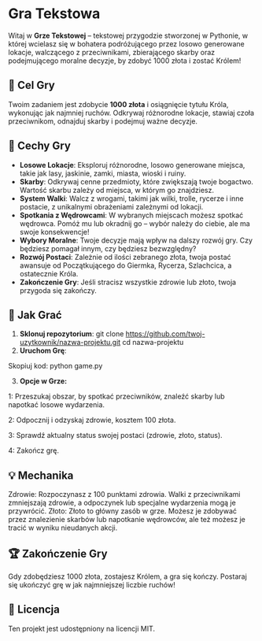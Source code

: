 # Gra Tekstowa

Witaj w **Grze Tekstowej** – tekstowej przygodzie stworzonej w Pythonie, w której wcielasz się w bohatera podróżującego przez losowo generowane lokacje, walczącego z przeciwnikami, zbierającego skarby oraz podejmującego moralne decyzje, by zdobyć 1000 złota i zostać Królem!

## 🎯 Cel Gry
Twoim zadaniem jest zdobycie **1000 złota** i osiągnięcie tytułu Króla, wykonując jak najmniej ruchów. Odkrywaj różnorodne lokacje, stawiaj czoła przeciwnikom, odnajduj skarby i podejmuj ważne decyzje.

## 🌟 Cechy Gry
- **Losowe Lokacje**: Eksploruj różnorodne, losowo generowane miejsca, takie jak lasy, jaskinie, zamki, miasta, wioski i ruiny.
- **Skarby**: Odkrywaj cenne przedmioty, które zwiększają twoje bogactwo. Wartość skarbu zależy od miejsca, w którym go znajdziesz.
- **System Walki**: Walcz z wrogami, takimi jak wilki, trolle, rycerze i inne postacie, z unikalnymi obrażeniami zależnymi od lokacji.
- **Spotkania z Wędrowcami**: W wybranych miejscach możesz spotkać wędrowca. Pomóż mu lub okradnij go – wybór należy do ciebie, ale ma swoje konsekwencje!
- **Wybory Moralne**: Twoje decyzje mają wpływ na dalszy rozwój gry. Czy będziesz pomagał innym, czy będziesz bezwzględny?
- **Rozwój Postaci**: Zależnie od ilości zebranego złota, twoja postać awansuje od Początkującego do Giermka, Rycerza, Szlachcica, a ostatecznie Króla.
- **Zakończenie Gry**: Jeśli stracisz wszystkie zdrowie lub złoto, twoja przygoda się zakończy.

## 🚀 Jak Grać

1. **Sklonuj repozytorium**:
   git clone https://github.com/twoj-uzytkownik/nazwa-projektu.git
   cd nazwa-projektu
2. **Uruchom Grę**:

Skopiuj kod:
python game.py

3. **Opcje w Grze:**

 1: Przeszukaj obszar, by spotkać przeciwników, znaleźć skarby lub napotkać losowe wydarzenia.
 
 2: Odpocznij i odzyskaj zdrowie, kosztem 100 złota.
 
 3: Sprawdź aktualny status swojej postaci (zdrowie, złoto, status).
 
 4: Zakończ grę.
 
## 💡 Mechanika
Zdrowie: Rozpoczynasz z 100 punktami zdrowia. Walki z przeciwnikami zmniejszają zdrowie, a odpoczynek lub specjalne wydarzenia mogą je przywrócić.
Złoto: Złoto to główny zasób w grze. Możesz je zdobywać przez znalezienie skarbów lub napotkanie wędrowców, ale też możesz je tracić w wyniku nieudanych akcji.

## 🏆 Zakończenie Gry
Gdy zdobędziesz 1000 złota, zostajesz Królem, a gra się kończy. Postaraj się ukończyć grę w jak najmniejszej liczbie ruchów!

## 📜 Licencja
Ten projekt jest udostępniony na licencji MIT.
